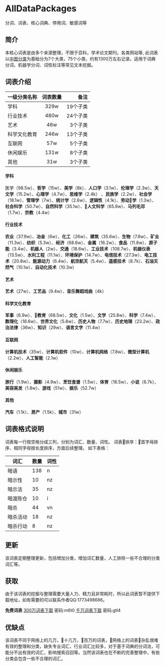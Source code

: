 # AllDataPackages
分词、词表、核心词典、停用词、敏感词等

## 简介
  本核心词表是由多个来源整理，不限于百科，学术论文期刊，各类网站等, 此词表以[中图分类](http://ztflh.xhma.com/)为基础分为7个大类，75个小类，约有1300万左右记录。适用于词典分词，机器学分词、词性标注等常见文本挖掘。

## 词表介绍

| 一级分类名称 | 词表数量 | 备注 |
|--------------|:--------:|-----:|
| 学科         |     329w     |   19个子类   |
| 行业技术     |      480w    |    24个子类  |
| 艺术         |      46w    |     3个子类 |
| 科学文化教育 |        246w  |     13个子类 |
| 互联网       |       57w   |     5个子类 |
| 休闲娱乐     |        131w  |     8个子类 |
| 其他         |       31w   |    3个子类  |


#### 学科
医学（98.5w）、**哲学**（15w）、**美学**（8k）、**人口学**（3.1w）、**伦理学**（2.3w）、**天文学**（15.2w）、**心理学**（4.7w）、**思维学**（2.4k） 、**民族学**（2.2w）、**社会学**（18.1w）、**管理学**（7w）、**统计学**（2.6w）、**逻辑性**（4.1k）、**劳动学**（1.3w）、**社会科学**（50.7w）、**自然科学**（35.1w）、**人文科学**（65.8w）、**马列毛邓**（1.7w）、**宗教**（4.4w）

#### 行业技术
**农业**（37.9w）、**冶金**（6w）、**化工**（26w）、**建筑**（35.6w）、**生物**（7.8w）、**矿业**（11.3w）、**纺织**（5.3w）、**经济**（68.6w）、**金属**（16.2w）、**食品**（11.8w）、**原子能**（3.4w）、**机器人**（2w）、**交通**（18.6w）、**工业技术**（108.7w）、**机器仪表**（13.5w）、**水利工程**（11.1w）、**环境保护**（14.7w）、**电信技术**（27.3w）、**电工技术**（20.8w）、**能源动力**（6.4w）、**航空航天**（5.4w）、**遥感技术**（8.7k）、**石油天然气**（10.1w）、**自动化技术**（10.3w）

#### 艺术
**艺术**（27w）、**工艺品**（9.4w）、**音乐舞蹈戏曲**（4k）

#### 科学文化教育
**军事**（6.9w）、**教育**（68.5w）、**文化**（1.5w）、**文学**（25.8w）、**科学**（7.4w）、**数理化**（18.6w）、**世界文化**（5.8w）、**历史人物**（7.7w）、**历史地理**（23.2w）、**政治法律**（36w）、**知识**（29w）、**语言文字**（11.4w）

#### 互联网
**计算机技术**（35w）、**计算机软件**（10w）、**计算机网络**（7.8w）、**微型计算机**（2.2w）、**人工智能**（2.1w）

#### 休闲娱乐
**旅行**（1.9w）、**摄影**（4.9w）、**烹饪食谱**（1.5w）、**体育**（16.5w）、**小说**（6.7k）、**美容美发**（1.8w）、**游戏**（51w）、**娱乐**（52.7w）

#### 其他
**汽车**（1.1k）、**房产**（1.5k）、**城市**（31w）

## 词表格式说明
词表每一行按空格分成三列，分别为词汇、数量、词性。
词表排序：首字母排序、相同字母按长度排序，方面后续整理。
如下表格：

| 词汇 	| 数量 	| 词性 	|
|----------	|------	|------	|
| 暗语 	| 138 	| n 	|
| 暗示性 	| 10 	| nz 	|
| 暗示法 	| 35 	| nz 	|
| 暗渡陈仓 	| 10 	| i 	|
| 暗杀 	| 44 	| vn 	|
| 暗杀活动 	| 18 	| nz 	|
| 暗杀行动 	| 8 	| nz 	|


## 更新
  该词表定期整理更新，包括增加分类，增加词汇数量，人工排除一些不合理的分类词汇等。
## 获取
  由于该词表的挖掘与整理需要大量人力、精力且非常耗时，所以此词表暂不提供下载地址，如有需要的可以联系作者QQ:1773498686。

  **免费词表**
  [300万词表下载](https://pan.baidu.com/s/1HbK20epSUJ5_TcksrFFDdQ) 密码:m6t0
  [千万词表下载](https://pan.baidu.com/s/1rw6S7pqronrUfBRaIXK-pw) 密码:gtl4

## 优缺点
  该词表不同于网络上的几万，十几万，百万的词表，网络上的词表杂乱很难有效的整理和分类，缺失专业词汇、行业词汇比较多，对于基于词典的分词法，可能分不出有效的词汇，影响搜索召回等。当然该词表也在不断的完善整理中，有些分类会包含一些不合理的词汇。
